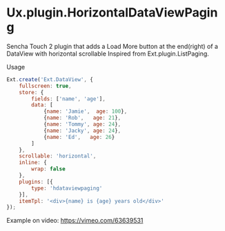 Ux.plugin.HorizontalDataViewPaging
==================================

Sencha Touch 2  plugin that adds a Load More button at the end(right) of a DataView with horizontal scrollable
Inspired from Ext.plugin.ListPaging.

Usage
```javascript
Ext.create('Ext.DataView', {
    fullscreen: true,
    store: {
        fields: ['name', 'age'],
        data: [
            {name: 'Jamie',  age: 100},
            {name: 'Rob',   age: 21},
            {name: 'Tommy', age: 24},
            {name: 'Jacky', age: 24},
            {name: 'Ed',   age: 26}
        ]
    },
    scrollable: 'horizontal',
    inline: {
        wrap: false
    },
    plugins: [{
    	type: 'hdataviewpaging'
	}],
    itemTpl: '<div>{name} is {age} years old</div>'
});
```

Example on video: https://vimeo.com/63639531